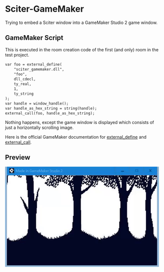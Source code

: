 # Sciter-GameMaker

Trying to embed a Sciter window into a GameMaker Studio 2 game window.

## GameMaker Script

This is executed in the room creation code of the first (and only) room in the test project.

```gml
var foo = external_define(
	"sciter_gamemaker.dll", 
	"foo", 
	dll_cdecl,
	ty_real, 
	1, 
	ty_string
);
var handle = window_handle();
var handle_as_hex_string = string(handle);
external_call(foo, handle_as_hex_string);
```

Nothing happens, except the game window is displayed which consists of just a horizontally scrolling image.

Here is the official GameMaker documentation for [external_define](https://docs.yoyogames.com/source/dadiospice/002_reference/miscellaneous/external_define.html) and [external_call](https://docs.yoyogames.com/source/dadiospice/002_reference/miscellaneous/external_call.html).

## Preview

![GIF preview](preview.gif)